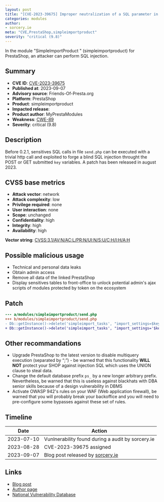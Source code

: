 ```yaml
---
layout: post
title: "[CVE-2023-39675] Improper neutralization of a SQL parameter in simpleimportproduct from MyPrestaModules module for PrestaShop"
categories: modules
author:
- sorcery.ie
meta: "CVE,PrestaShop,simpleimportproduct"
severity: "critical (9.8)"
---
```


In the module "SimpleImportProduct " (simpleimportproduct) for PrestaShop, an attacker can perform SQL injection.

## Summary

* **CVE ID**: [CVE-2023-39675](https://cve.mitre.org/cgi-bin/cvename.cgi?name=CVE-2023-39675)
* **Published at**: 2023-09-07
* **Advisory source**: Friends-Of-Presta.org
* **Platform**: PrestaShop
* **Product**: simpleimportproduct
* **Impacted release**: 
* **Product author**: MyPrestaModules
* **Weakness**: [CWE-89](https://cwe.mitre.org/data/definitions/89.html)
* **Severity**: critical (9.8)

## Description

Before 0.2.1, sensitives SQL calls in file `send.php` can be executed with a trivial http call and exploited to forge a blind SQL injection throught the POST or GET submitted `key` variables.
A patch has been released in august 2023.


## CVSS base metrics

* **Attack vector**: network
* **Attack complexity**: low
* **Privilege required**: none
* **User interaction**: none
* **Scope**: unchanged
* **Confidentiality**: high
* **Integrity**: high
* **Availability**: high

**Vector string**: [CVSS:3.1/AV:N/AC:L/PR:N/UI:N/S:U/C:H/I:H/A:H](https://nvd.nist.gov/vuln-metrics/cvss/v3-calculator?vector=AV:N/AC:L/PR:N/UI:N/S:U/C:H/I:H/A:H)


## Possible malicious usage

* Technical and personal data leaks
* Obtain admin access
* Remove all data of the linked PrestaShop
* Display sensitives tables to front-office to unlock potential admin's ajax scripts of modules protected by token on the ecosystem


## Patch

```diff
--- a/modules/simpleimportproduct/send.php
+++ b/modules/simpleimportproduct/send.php
- Db::getInstance()->delete('simpleimport_tasks', "import_settings=$key");
+ Db::getInstance()->delete('simpleimport_tasks', "import_settings='$key'");
```


## Other recommandations

* Upgrade PrestaShop to the latest version to disable multiquery execution (separated by “;”) - be warned that this functionality **WILL NOT** protect your SHOP against injection SQL which uses the UNION clause to steal data.
* Change the default database prefix `ps_` by a new longer arbitrary prefix. Nevertheless, be warned that this is useless against blackhats with DBA senior skills because of a design vulnerability in DBMS
* Activate OWASP 942's rules on your WAF (Web application firewall), be warned that you will probably break your backoffice and you will need to pre-configure some bypasses against these set of rules.



## Timeline

| Date | Action |
|--|--|
| 2023-07-10 | Vunlnerability found during a audit by sorcery.ie |
| 2023-08-28 | CVE-2023-39675 assigned |
| 2023-09-07 | Blog post released by [sorcery.ie](https://blog.sorcery.ie/posts/simpleimportproduct_sqli_sqli/)|


## Links

* [Blog post](https://blog.sorcery.ie/posts/simpleimportproduct_sqli_sqli/)
* [Author page](https://myprestamodules.com/)
* [National Vulnerability Database](https://nvd.nist.gov/vuln/detail/CVE-2023-39675)

